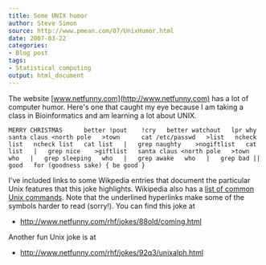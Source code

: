 ```yaml
---
title: Some UNIX humor
author: Steve Simon
source: http://www.pmean.com/07/UnixHumor.html
date: 2007-03-22
categories:
- Blog post
tags:
- Statistical computing
output: html_document
---
```

The website [www.netfunny.com](http://www.netfunny.com) has a lot of
computer humor. Here\'s one that caught my eye because I am taking a
class in Bioinformatics and am learning a lot about UNIX.

`MERRY CHRISTMAS      better !pout    !cry   better watchout   lpr why   santa claus <north pole   >town      cat /etc/passwd   >list   ncheck list   ncheck list   cat list   |   grep naughty    >nogiftlist   cat list   |   grep nice    >giftlist   santa claus <north pole   >town      who   |   grep sleeping   who   |   grep awake   who   |   grep bad ||      good   for (goodness sake) { be good }`

I\'ve included links to some Wikpedia entries that document the
particular Unix features that this joke highlights. Wikipedia also has a
[list of common Unix
commands](http://en.wikipedia.org/wiki/List_of_Unix_programs). Note that
the underlined hyperlinks make some of the symbols harder to read
(sorry!). You can find this joke at

-   <http://www.netfunny.com/rhf/jokes/88old/coming.html>

Another fun Unix joke is at

-   <http://www.netfunny.com/rhf/jokes/92q3/unixalph.html>
